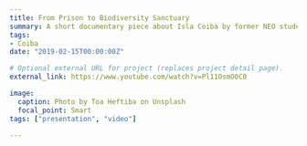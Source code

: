 ```yaml
---
title: From Prison to Biodiversity Sanctuary
summary: A short documentary piece about Isla Coiba by former NEO student [Wyatt Toure](https://wyatt-toure.github.io/about.html). Photo by Toa Heftiba.
tags:
- Coiba
date: "2019-02-15T00:00:00Z"

# Optional external URL for project (replaces project detail page).
external_link: https://www.youtube.com/watch?v=Pl11OsmO0C0

image:
  caption: Photo by Toa Heftiba on Unsplash
  focal_point: Smart
tags: ["presentation", "video"]

---
```

